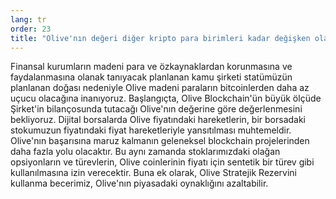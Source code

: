 ```yaml
---
lang: tr
order: 23
title: "Olive'nın değeri diğer kripto para birimleri kadar değişken olacak mı?"
---
```


Finansal kurumların madeni para ve özkaynaklardan korunmasına ve faydalanmasına olanak tanıyacak planlanan kamu şirketi statümüzün planlanan doğası nedeniyle Olive madeni paraların bitcoinlerden daha az uçucu olacağına inanıyoruz. Başlangıçta, Olive Blockchain'ün büyük ölçüde Şirket'in bilançosunda tutacağı Olive'nın değerine göre değerlenmesini bekliyoruz. Dijital borsalarda Olive fiyatındaki hareketlerin, bir borsadaki stokumuzun fiyatındaki fiyat hareketleriyle yansıtılması muhtemeldir. Olive'nın başarısına maruz kalmanın geleneksel blockchain projelerinden daha fazla yolu olacaktır. Bu aynı zamanda stoklarımızdaki olağan opsiyonların ve türevlerin, Olive coinlerinin fiyatı için sentetik bir türev gibi kullanılmasına izin verecektir. Buna ek olarak, Olive Stratejik Rezervini kullanma becerimiz, Olive'nın piyasadaki oynaklığını azaltabilir.
